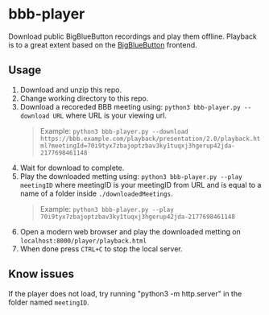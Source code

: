 # bbb-player

Download public BigBlueButton recordings and play them offline.
Playback is to a great extent based on the [BigBlueButton](https://github.com/bigbluebutton) frontend.

## Usage

1. Download and unzip this repo.
2. Change working directory to this repo.
3. Download a recoreded BBB meeting using: `python3 bbb-player.py --download URL` where URL is your viewing url.
   > Example: `python3 bbb-player.py --download https://bbb.example.com/playback/presentation/2.0/playback.html?meetingId=70i9tyx7zbajoptzbav3ky1tuqxj3hgerup42jda-2177698461148`
4. Wait for download to complete.
5. Play the downloaded metting using: `python3 bbb-player.py --play meetingID` where meetingID is your meetingID from URL and is equal to a name of a folder inside `./downloadedMeetings`.
   > Example: `python3 bbb-player.py --play 70i9tyx7zbajoptzbav3ky1tuqxj3hgerup42jda-2177698461148`
6. Open a modern web browser and play the downloaded metting on `localhost:8000/player/playback.html`
7. When done press `CTRL+C` to stop the local server.

## Know issues

If the player does not load, try running "python3 -m http.server" in the folder named `meetingID`.
